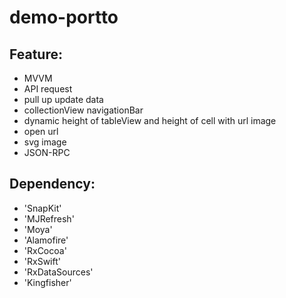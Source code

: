 # demo-portto

## Feature:
- MVVM
- API request
- pull up update data
- collectionView navigationBar
- dynamic height of tableView and height of cell with url image
- open url
- svg image
- JSON-RPC

## Dependency:
- 'SnapKit'
- 'MJRefresh'
- 'Moya'
- 'Alamofire'
- 'RxCocoa'
- 'RxSwift'
- 'RxDataSources'
- 'Kingfisher'
